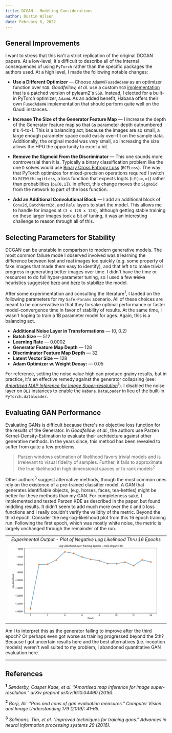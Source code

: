 ```yaml
---
title: DCGAN - Modeling Considerations
author: Dustin Wilson
date: February 8, 2022
---
```


## General Improvements

I want to stress that this isn't a strict replication of the original DCGAN papers. At a low-level, it's difficult to describe all of the internal consequences of using `PyTorch` rather than the specific packages the authors used. At a high level, I made the following notable changes:

- **Use a Different Optimizer** &mdash; Choose `AdamW`/`FusedAdamW` as an optimizer function over `SGD`. *Goodfellow, et al.* use a custom `SGD` [implementation](https://github.com/goodfeli/adversarial/blob/master/sgd.py) that is a patched version of pylearn2's `SGD`. Instead, I elected for a built-in PyTorch optimizer, `AdamW`. As an added benefit, Habana offers their own `FusedAdamW` implementation that should perform quite well on the Gaudi instances.

- **Increase The Size of the Generator Feature Map** &mdash; I increase the depth of the Generator feature map so that `G`s parameter depth outnumbered `D`'s 4-to-1. This is a balancing act; because the images are so small, a large enough parameter space could easily over-fit on the sample data. Additionally, the original model was *very* small, so increasing the size allows the HPU the opportunity to excel a bit.

- **Remove the Sigmoid From the Discriminator** &mdash; This one sounds more controversial than it is. Typically a binary classification problem like the one `D` solves would use [Binary Cross Entropy Loss](https://en.wikipedia.org/wiki/Cross_entropy) (`BCELoss`). The way that PyTorch optimizes for mixed-precision operations required I switch to `BCEWithLogitLoss`, a loss function that expects logits (`L∈(−∞,∞)`) rather than probabilities (`p∈[0,1]`). In effect, this change moves the `Sigmoid` from the network to part of the loss function.

- **Add an Additional Convolutional Block** &mdash; I add an additional block of `Conv2d`, `BatchNorm2d`, and `Relu` layers to start the model. This allows me to handle for images at `(3 x 128 x 128)`, although getting stable training on these larger images took a bit of tuning, it was an interesting challenge to reason through all of this.

## Selecting Parameters for Stability

DCGAN can be unstable in comparison to modern generative models. The most common failure mode I observed involved was `D` learning the difference between test and real images too quickly (e.g. some property of fake images that made them easy to identify), and that left `G` to make trivial progress in generating better images over time. I didn't have the time or resources to do full hyper-parameter tuning, so I used a few ~~tricks~~ heuristics suggested [here](https://github.com/pytorch/examples/issues/70) and [here](https://github.com/soumith/ganhacks) to stabilize the model.

After some experimentation and consulting the literature<sup>1</sup>, I landed on the following parameters for my `Safe-Params` scenario. All of these choices are meant to be conservative in that they forsake optimal performance or faster model-convergence time in favor of stability of results. At the same time, I wasn't hoping to train a 1B parameter model for ages. Again, this is a balancing act.

- **Additional Noise Layer in Transformations** &mdash; (0, 0.2)
- **Batch Size** &mdash; 512
- **Learning Rate** &mdash; 0.0002
- **Generator Feature Map Depth** &mdash; 128
- **Discriminator Feature Map Depth** &mdash; 32
- **Latent Vector Size** &mdash; 128
- **Adam Optimizer w. Weight Decay:** &mdash; 0.05

For reference, setting the noise value high can produce grainy results, but in practice, it's an effective remedy against the generator collapsing (see: [*Amortised MAP Inference for Image Super-resolution*](https://www.inference.vc/instance-noise-a-trick-for-stabilising-gan-training/)<sup>1</sup>). I disabled the noise layer on `DL1` instances to enable the `Habana.DataLoader` in lieu of the built-in `PyTorch.dataloader`.

## Evaluating GAN Performance

Evaluating GANs is difficult because there's no objective loss function for the results of the Generator. In *Goodfellow, et al.*, the authors use Parzen Kernel-Density-Estimation to evaluate their architecture against other generative methods. In the years since, this method has been revealed to suffer from quite a few problems.

> Parzen windows estimation of likelihood favors trivial models and is irrelevant to visual fidelity of samples. Further, it fails to approximate the true likelihood in high dimensional spaces or to rank models<sup>2</sup>

Other authors<sup>3</sup> suggest alternative methods, though the most common ones rely on the existence of a pre-trained classifier model. A GAN that generates identifiable objects, (e.g. horses, faces, tea-kettles) might be better for these methods than my GAN. For completeness sake, I implemented and tested Parzen KDE as described in the paper, but found middling results. It didn't seem to add much more over the `G` and `D` loss functions and I really couldn't verify the validity of the metric. Beyond the third epoch. Consider the neg-log-likelihood plot from this 16 epoch training run. Following the first epoch, which was mostly white noise, the metric is largely unchanged through the remainder of the run.

|                           |
|:-------------------------:|
| *Experimental Output - Plot of Negative Log Likelihood Thru 16 Epochs* |
| ![OK](../images/training/parzen.png) |

Am I to interpret this as the generator failing to improve after the third epoch? Or perhaps even got worse as training progressed beyond the 5th? Because I got uncertain results here and the best alternatives (i.e. inception models) weren't well suited to my problem, I abandoned quantitative GAN evaluation here.

------

## References

**<sup>1</sup>** *Sønderby, Casper Kaae, et al. "Amortised map inference for image super-resolution." arXiv preprint arXiv:1610.04490 (2016).*

**<sup>2</sup>** *Borji, Ali. "Pros and cons of gan evaluation measures." Computer Vision and Image Understanding 179 (2019): 41-65.*

**<sup>3</sup>** *Salimans, Tim, et al. "Improved techniques for training gans." Advances in neural information processing systems 29 (2016).*